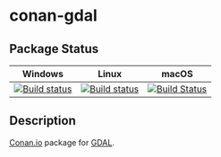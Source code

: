 # conan-gdal

## Package Status

| Windows | Linux | macOS |
|:-------:|:-----:|:-----:|
|[![Build status](https://ci.appveyor.com/api/projects/status/ngwe2ka83m1m0ous/branch/testing%2F3.1.3?svg=true)](https://ci.appveyor.com/project/SpaceIm/conan-gdal)|[![Build status](https://github.com/SpaceIm/conan-gdal/workflows/.github/workflows/conan.yml/badge.svg?branch=testing%2F3.1.3)](https://github.com/SpaceIm/conan-gdal/actions?query=branch%3Atesting%2F3.1.3)|[![Build Status](https://travis-ci.com/SpaceIm/conan-gdal.svg?branch=testing%2F3.1.3)](https://travis-ci.com/SpaceIm/conan-gdal)|

## Description

[Conan.io](https://conan.io) package for [GDAL](https://github.com/OSGeo/gdal).
